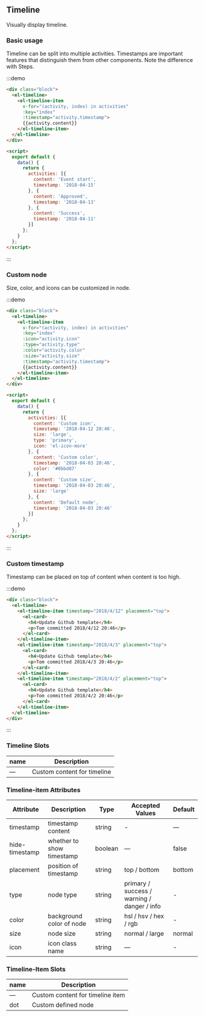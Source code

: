## Timeline

Visually display timeline.

### Basic usage

Timeline can be split into multiple activities. Timestamps are important features that distinguish them from other components. Note the difference with Steps.

:::demo
```html
<div class="block">
  <el-timeline>
    <el-timeline-item
      v-for="(activity, index) in activities"
      :key="index"
      :timestamp="activity.timestamp">
      {{activity.content}}
    </el-timeline-item>
  </el-timeline>
</div>

<script>
  export default {
    data() {
      return {
        activities: [{
          content: 'Event start',
          timestamp: '2018-04-15'
        }, {
          content: 'Approved',
          timestamp: '2018-04-13'
        }, {
          content: 'Success',
          timestamp: '2018-04-11'
        }]
      };
    }
  };
</script>
```
:::

### Custom node

Size, color, and icons can be customized in node.

:::demo
```html
<div class="block">
  <el-timeline>
    <el-timeline-item
      v-for="(activity, index) in activities"
      :key="index"
      :icon="activity.icon"
      :type="activity.type"
      :color="activity.color"
      :size="activity.size"
      :timestamp="activity.timestamp">
      {{activity.content}}
    </el-timeline-item>
  </el-timeline>
</div>

<script>
  export default {
    data() {
      return {
        activities: [{
          content: 'Custom icon',
          timestamp: '2018-04-12 20:46',
          size: 'large',
          type: 'primary',
          icon: 'el-icon-more'
        }, {
          content: 'Custom color',
          timestamp: '2018-04-03 20:46',
          color: '#0bbd87'
        }, {
          content: 'Custom size',
          timestamp: '2018-04-03 20:46',
          size: 'large'
        }, {
          content: 'Default node',
          timestamp: '2018-04-03 20:46'
        }]
      };
    }
  };
</script>
```
:::

### Custom timestamp

Timestamp can be placed on top of content when content is too high.

:::demo
```html
<div class="block">
  <el-timeline>
    <el-timeline-item timestamp="2018/4/12" placement="top">
      <el-card>
        <h4>Update Github template</h4>
        <p>Tom committed 2018/4/12 20:46</p>
      </el-card>
    </el-timeline-item>
    <el-timeline-item timestamp="2018/4/3" placement="top">
      <el-card>
        <h4>Update Github template</h4>
        <p>Tom committed 2018/4/3 20:46</p>
      </el-card>
    </el-timeline-item>
    <el-timeline-item timestamp="2018/4/2" placement="top">
      <el-card>
        <h4>Update Github template</h4>
        <p>Tom committed 2018/4/2 20:46</p>
      </el-card>
    </el-timeline-item>
  </el-timeline>
</div>
```
:::

### Timeline Slots
| name | Description |
|------|--------|
| — | Custom content for timeline |

### Timeline-item Attributes
| Attribute      | Description    | Type      | Accepted Values | Default   |
|---------- |-------- |---------- |-------------  |-------- |
| timestamp     | timestamp content | string  | - | — |
| hide-timestamp  | whether to show timestamp | boolean | — | false |
| placement | position of timestamp | string | top / bottom | bottom |
| type | node type | string | primary / success / warning / danger / info | - |
| color | background color of node | string | hsl / hsv / hex / rgb | - |
| size | node size | string | normal / large | normal |
| icon | icon class name | string | — | - |

### Timeline-Item Slots
| name | Description |
|------|--------|
| — | Custom content for timeline item |
| dot | Custom defined node |
